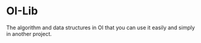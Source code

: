 # OI-Lib
The algorithm and data structures in OI that you can use it easily and simply in another project.
